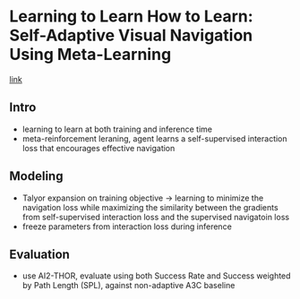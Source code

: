 # Learning to Learn How to Learn: Self-Adaptive Visual Navigation Using Meta-Learning
[link](https://arxiv.org/pdf/1812.00971.pdf)

## Intro 

- learning to learn at both training and inference time 
- meta-reinforcement leraning, agent learns a self-supervised interaction loss that encourages effective navigation 

## Modeling 

- Talyor expansion on training objective -> learning to minimize the navigation loss while maximizing the similarity between the gradients from self-supervised interaction loss and the supervised navigatoin loss 
- freeze parameters from interaction loss during inference 

## Evaluation 

- use AI2-THOR, evaluate using both Success Rate and Success weighted by Path Length (SPL), against non-adaptive A3C baseline 
